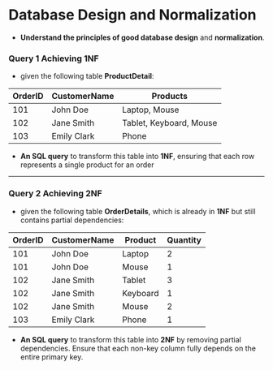 # Database Design and Normalization

*  **Understand the principles of good database design** and **normalization**.
  
### Query 1 Achieving 1NF 
- given the following table **ProductDetail**:

| OrderID | CustomerName  | Products                        |
|---------|---------------|---------------------------------|
| 101     | John Doe      | Laptop, Mouse                   |
| 102     | Jane Smith    | Tablet, Keyboard, Mouse         |
| 103     | Emily Clark   | Phone                           |


- **An SQL query** to transform this table into **1NF**, ensuring that each row represents a single product for an order

--- 

### Query 2 Achieving 2NF 

- given the following table **OrderDetails**, which is already in **1NF** but still contains partial dependencies:

| OrderID | CustomerName  | Product      | Quantity |
|---------|---------------|--------------|----------|
| 101     | John Doe      | Laptop       | 2        |
| 101     | John Doe      | Mouse        | 1        |
| 102     | Jane Smith    | Tablet       | 3        |
| 102     | Jane Smith    | Keyboard     | 1        |
| 102     | Jane Smith    | Mouse        | 2        |
| 103     | Emily Clark   | Phone        | 1        |


- **An SQL query** to transform this table into **2NF** by removing partial dependencies. Ensure that each non-key column fully depends on the entire primary key.
